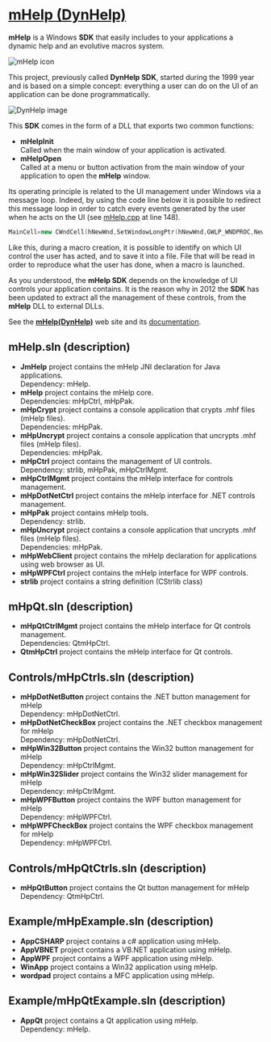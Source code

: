 # [mHelp (DynHelp)](https://github.com/STUDIO-Artaban/mHelp)
**mHelp** is a Windows **SDK** that easily includes to your applications a dynamic help and an evolutive macros system.

![mHelp icon](https://github.com/STUDIO-Artaban/mHelp/blob/master/mHelp/mHpIco.ico)

This project, previously called **DynHelp SDK**, started during the 1999 year and is based on a simple concept: everything a user can do on the UI of an application can be done programmatically.

![DynHelp image](http://vp.magellan.free.fr/DynHelp/Doc//Fr/Dhp.jpg)

This **SDK** comes in the form of a DLL that exports two common functions:

* **mHelpInit**<br>
Called when the main window of your application is activated.
* **mHelpOpen**<br>
Called at a menu or button activation from the main window of your application to open the **mHelp** window.

Its operating principle is related to the UI management under Windows via a message loop. Indeed, by using the code line below it is possible to redirect this message loop in order to catch every events generated by the user when he acts on the UI (see [mHelp.cpp](https://github.com/STUDIO-Artaban/mHelp/blob/master/mHelp/mHelp.cpp) at line 148).

```c++
MainCell=new CWndCell(hNewWnd,SetWindowLongPtr(hNewWnd,GWLP_WNDPROC,NewProc));
```

Like this, during a macro creation, it is possible to identify on which UI control the user has acted, and to save it into a file. File that will be read in order to reproduce what the user has done, when a macro is launched.

As you understood, the **mHelp SDK** depends on the knowledge of UI controls your application contains. It is the reason why in 2012 the **SDK** has been updated to extract all the management of these controls, from the **mHelp** DLL to external DLLs.

See the [**mHelp(DynHelp)**](http://vp.magellan.free.fr/DynHelp) web site and its [documentation](http://vp.magellan.free.fr/DynHelp/index.php?Lang=fr&Chapter=Doc).

## **mHelp.sln** (description)

* **JmHelp** project contains the mHelp JNI declaration for Java applications.<br>
Dependency: mHelp.
* **mHelp** project contains the mHelp core.<br>
Dependencies: mHpCtrl, mHpPak.
* **mHpCrypt** project contains a console application that crypts .mhf files (mHelp files).<br>
Dependencies: mHpPak.
* **mHpUncrypt** project contains a console application that uncrypts .mhf files (mHelp files).<br>
Dependencies: mHpPak.
* **mHpCtrl** project contains the management of UI controls.<br>
Dependency: strlib, mHpPak, mHpCtrlMgmt.
* **mHpCtrlMgmt** project contains the mHelp interface for controls management.
* **mHpDotNetCtrl** project contains the mHelp interface for .NET controls management.
* **mHpPak** project contains mHelp tools.<br>
Dependency: strlib.
* **mHpUncrypt** project contains a console application that uncrypts .mhf files (mHelp files).<br>
Dependencies: mHpPak.
* **mHpWebClient** project contains the mHelp declaration for applications using web browser as UI.
* **mHpWPFCtrl** project contains the mHelp interface for WPF controls.
* **strlib** project contains a string definition (CStrlib class)

## **mHpQt.sln** (description)

* **mHpQtCtrlMgmt** project contains the mHelp interface for Qt controls management.<br>
Dependencies: QtmHpCtrl.
* **QtmHpCtrl** project contains the mHelp interface for Qt controls.

## **Controls/mHpCtrls.sln** (description)

* **mHpDotNetButton** project contains the .NET button management for mHelp<br>
Dependency: mHpDotNetCtrl.
* **mHpDotNetCheckBox** project contains the .NET checkbox management for mHelp<br>
Dependency: mHpDotNetCtrl.
* **mHpWin32Button** project contains the Win32 button management for mHelp<br>
Dependency: mHpCtrlMgmt.
* **mHpWin32Slider** project contains the Win32 slider management for mHelp<br>
Dependency: mHpCtrlMgmt.
* **mHpWPFButton** project contains the WPF button management for mHelp<br>
Dependency: mHpWPFCtrl.
* **mHpWPFCheckBox** project contains the WPF checkbox management for mHelp<br>
Dependency: mHpWPFCtrl.

## **Controls/mHpQtCtrls.sln** (description)

* **mHpQtButton** project contains the Qt button management for mHelp<br>
Dependency: QtmHpCtrl.

## **Example/mHpExample.sln** (description)

* **AppCSHARP** project contains a c# application using mHelp.
* **AppVBNET** project contains a VB.NET application using mHelp.
* **AppWPF** project contains a WPF application using mHelp.
* **WinApp** project contains a Win32 application using mHelp.
* **wordpad** project contains a MFC application using mHelp.

## **Example/mHpQtExample.sln** (description)

* **AppQt** project contains a Qt application using mHelp.<br>
Dependency: mHelp.

